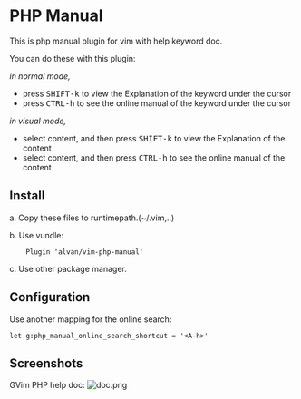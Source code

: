 PHP Manual
==========

This is php manual plugin for vim with help keyword doc.

You can do these with this plugin:

_in normal mode,_

* press <kbd>SHIFT-k</kbd> to view the Explanation of the keyword under the cursor
* press <kbd>CTRL-h</kbd> to see the online manual of the keyword under the cursor

_in visual mode,_

* select content, and then press <kbd>SHIFT-k</kbd> to view the Explanation of the content
* select content, and then press <kbd>CTRL-h</kbd> to see the online manual of the content

Install
-------

a. Copy these files to runtimepath.(~/.vim,..) 

b. Use vundle:

        Plugin 'alvan/vim-php-manual'

c. Use other package manager.

Configuration
-------------

Use another mapping for the online search:
```
let g:php_manual_online_search_shortcut = '<A-h>'
```

Screenshots
-----------

GVim PHP help doc:
![doc.png](screenshots/20140829/doc.png)

